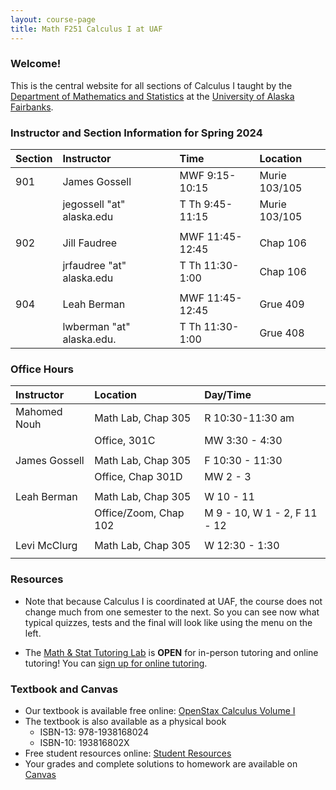 ```yaml
---
layout: course-page
title: Math F251 Calculus I at UAF
---
```


### Welcome!

This is the central website for all sections of Calculus I 
taught by the [Department of Mathematics and Statistics](http://www.uaf.edu/dms)
at the [University of Alaska Fairbanks](http://www.uaf.edu).

### Instructor and Section Information for Spring 2024

| Section | Instructor                  |    | Time             | Location |
| :-------|:----------------------------|----| :----------------| :--------|
| 901     | James Gossell               |    | MWF 9:15-10:15   | Murie 103/105 |
|         | jegossell "at" alaska.edu   |    | T Th  9:45-11:15 | Murie 103/105 |
||||||
| 902     | Jill Faudree                |    | MWF 11:45-12:45  | Chap 106 |
|         | jrfaudree "at" alaska.edu   |    | T Th  11:30-1:00 | Chap 106 |
||||||
| 904     | Leah Berman                 |    | MWF 11:45-12:45    | Grue 409      |
|         | lwberman "at" alaska.edu.   |    | T Th  11:30-1:00            | Grue 408         |

### Office Hours

| Instructor| Location | Day/Time |
| :---------| :------------| :----------|
| Mahomed Nouh | Math Lab, Chap 305 | R    10:30-11:30 am|
|               | Office, 301C | MW 3:30 - 4:30 |
||||
| James Gossell | Math Lab, Chap 305 | F 10:30 - 11:30|
|| Office, Chap 301D| MW 2 - 3|
||||
| Leah Berman | Math Lab, Chap 305 | W 10 - 11|
|| Office/Zoom, Chap 102| M 9 - 10, W 1 - 2, F 11 - 12|
||||
|Levi McClurg | Math Lab, Chap 305 | W 12:30 - 1:30|
|||  |


### Resources

* Note that because Calculus I is coordinated at UAF, the course does not change much from one semester to the next. So you can see now what typical quizzes, tests and the final will look like using the menu on the left.

* The [Math & Stat Tutoring Lab](https://www.uaf.edu/dms/mathlab/index.php) is **OPEN** for in-person tutoring and online tutoring!  You can [sign up for online tutoring](https://fairbanks.go-redrock.com/).

### Textbook and Canvas

- Our textbook is available free online: [OpenStax Calculus Volume I](https://openstax.org/details/books/calculus-volume-1)
- The textbook is also available as a physical book
    - ISBN-13: 978-1938168024
    - ISBN-10: 193816802X
- Free student resources online: [Student Resources](https://openstax.org/details/books/calculus-volume-1?Student%20resources)
- Your grades and complete solutions to homework are available on [Canvas](https://www.uaf.edu/uaf/current/canvas.php)
